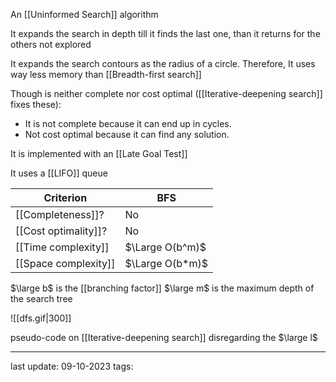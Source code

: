 An [[Uninformed Search]] algorithm

It expands the search in depth till it finds the last one, than it returns for the others not explored

It expands the search contours as the radius of a circle. Therefore, It uses way less memory than [[Breadth-first search]]

Though is neither complete nor cost optimal ([[Iterative-deepening search]] fixes these):
- It is not complete because it can end up in cycles.
- Not cost optimal because it can find any solution.

It is implemented with an [[Late Goal Test]]

It uses a [[LIFO]] queue

| Criterion | BFS |
| --------- | --- |
| [[Completeness]]? | No |
| [[Cost optimality]]? | No |
| [[Time complexity]] | $\Large O(b^m)$ |
| [[Space complexity]] | $\Large O(b*m)$ |
$\large b$ is the [[branching factor]]
$\large m$ is the maximum depth of the search tree

![[dfs.gif|300]]

pseudo-code on [[Iterative-deepening search]] disregarding the $\large l$

---
last update: 09-10-2023
tags:
